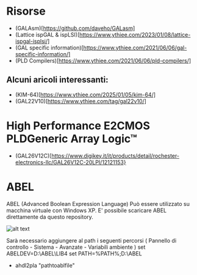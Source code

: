 # Risorse

- (GALAsm)[https://github.com/daveho/GALasm]
- (Lattice ispGAL & ispLSI)[https://www.ythiee.com/2023/01/08/lattice-ispgal-isplsi/]
- (GAL specific information)[https://www.ythiee.com/2021/06/06/gal-specific-information/]
- (PLD Compilers)[https://www.ythiee.com/2021/06/06/pld-compilers/]



## Alcuni aricoli interessanti:
- (KIM-64)[https://www.ythiee.com/2025/01/05/kim-64/]
- (GAL22V10)[https://www.ythiee.com/tag/gal22v10/]

# High Performance E2CMOS PLDGeneric Array Logic™

- (GAL26V12C)[https://www.digikey.it/it/products/detail/rochester-electronics-llc/GAL26V12C-20LPI/12121153}

# ABEL
ABEL (Advanced Boolean Expression Language)
Può essere utilizzato su macchina virtuale con Windows XP.
E' possibile scaricare ABEL direttamente da questo repository.

![alt text](https://github.com/LucaEstiva/Hobby_8088_PC/blob/[branch]/image.jpg?raw=true)

Sarà necessario aggiungere al path i seguenti percorsi ( Pannello di controllo - Sistema - Avanzate - Variabili ambiente )
set ABELDEV=D:\ABEL\LIB4
set PATH=%PATH%;D:\ABEL

- ahdl2pla "pathtoablfile"
